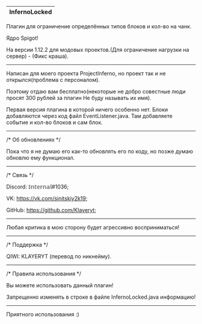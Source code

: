 |InfernoLocked|
|-------------|

Плагин для ограничение определённых типов блоков и кол-во на чанк.

Ядро Spigot!

На версии 1.12.2 для модовых проектов.(Для ограничение нагрузки на сервер) - (Фикс краша).

------------------------------------------------------------------------------------------------------------------

Написан для моего проекта ProjectInferno, но проект так и не открылся(проблема с персоналом).

Поэтому отдаю вам бесплатно(некоторые не добро совестные люди просят 300 рублей за плагин Не буду называть их имя).

Первая версия плагина в которой ничего особенно нет. Блоки добавляются через код файл EventListener.java. Там добавляете событие и кол-во блоков и сам блок.

------------------------------------------------------------------------------------------------------------------------------------------------------------

/* Об обновлениях */

Пока что я не думаю его как-то обновлять его по коду, но позже думаю обновлю ему функционал.

----------------------------------------------------------------------------------------------------------

/* Связь */

Discord: 𝕀𝕟𝕥𝕖𝕣𝕟𝕒𝕝#1036;

VK: https://vk.com/sinitskiy2k19;

GitHub: https://github.com/Klayeryt;

----------------------------------------------------------------------------------------------------------

Любая критика в мою сторону будет агрессивно восприниматься!

----------------------------------------------------------------------------------------------------------

/* Поддержка */

QIWI: KLAYERYT (перевод по никнейму).

-----------------------------------------------------------------------------------------------------

/* Правила использования */

Вы можете использовать данный плагин!

Запрещенно изменять в строке в файле InfernoLocked.java информацию!

----------------------------------------------------------------------------------------------------

Приятного использования :)
